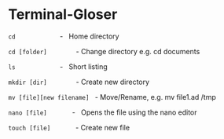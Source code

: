 # Terminal-Gloser

`cd`                        -    Home directory

`cd [folder]`               - 	  Change directory e.g. cd documents

`ls`                        -    Short listing

`mkdir [dir]`               -	  Create new directory

`mv [file][new filename]`   - 	Move/Rename, e.g. mv file1.ad /tmp

`nano [file]`	              -   Opens the file using the nano editor

`touch [file]`              -	  Create new file
